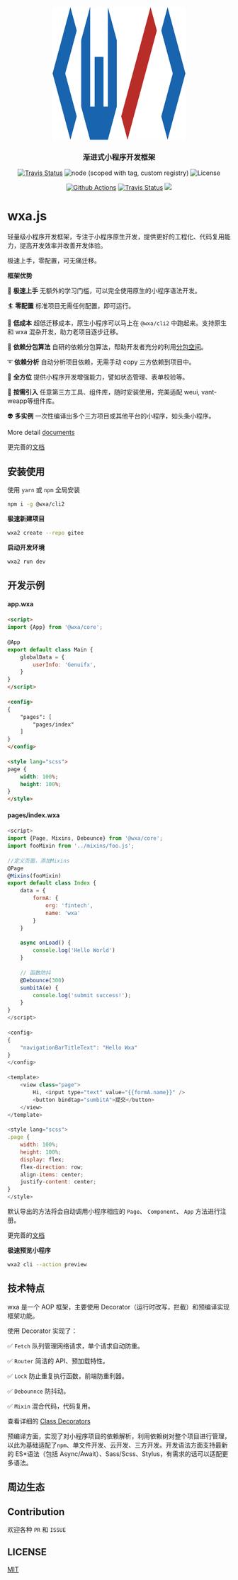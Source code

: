 <p align="center">
    <a href="https://webankfintech.github.io/wxa/">
        <img src="./docs/.vuepress/public/wxajs-color.svg" width="300" height="300" />
    </a>
</p>
<h3 align="center">
    渐进式小程序开发框架
</h3>
<p align="center">
    <a href="https://www.npmjs.com/package/@wxa/cli2"><img alt="Travis Status" src="https://img.shields.io/npm/v/@wxa/cli2.svg?label=NPM&color=brightGreen&style=flat-square&logo=npm"></a>
    <img alt="node (scoped with tag, custom registry)" src="https://img.shields.io/badge/Node-%3E%3D%208.15.0-brightgreen.svg?maxAge=2592000&style=flat-square&logo=node" />
    <img alt="License" src="https://img.shields.io/npm/l/@wxa/core.svg?color=brightGreen&style=flat-square&label=License" />
</p>
<p align="center">
    <a href="https://github.com/WeBankFinTech/wxa/actions"><img alt="Github Actions" src="https://github.com/WeBankFinTech/wxa/workflows/Jest%20&%20Codecov/badge.svg?branch=master&style=flat-square"></a>
    <a href="https://dev.azure.com/genuifx/wxa/_build?definitionId=1"><img alt="Travis Status" src="https://dev.azure.com/genuifx/wxa/_apis/build/status/wxajs.wxa?branchName=master"></a>
    <a href="https://codecov.io/gh/WeBankFinTech/wxa">
        <img src="https://codecov.io/gh/WeBankFinTech/wxa/branch/master/graph/badge.svg" />
    </a>
</p>

# wxa.js

轻量级小程序开发框架，专注于小程序原生开发，提供更好的工程化、代码复用能力，提高开发效率并改善开发体验。

极速上手，零配置，可无痛迁移。


**框架优势**

🖖 **极速上手** 无额外的学习门槛，可以完全使用原生的小程序语法开发。

:surfer: **零配置** 标准项目无需任何配置，即可运行。

:light_rail: **低成本** 超低迁移成本，原生小程序可以马上在 `@wxa/cli2` 中跑起来。支持原生和 wxa 混杂开发，助力老项目逐步迁移。

:rocket: **依赖分包算法** 自研的依赖分包算法，帮助开发者充分的利用[分包空间](https://developers.weixin.qq.com/miniprogram/dev/framework/subpackages/basic.html)。

:curly_loop: **依赖分析** 自动分析项目依赖，无需手动 copy 三方依赖到项目中。

:penguin: **全方位** 提供小程序开发增强能力，譬如状态管理、表单校验等。

🤖 **按需引入** 任意第三方工具、组件库，随时安装使用，完美适配 weui, vant-weapp等组件库。

:alien: **多实例** 一次性编译出多个三方项目或其他平台的小程序，如头条小程序。

More detail [documents](https://wxajs.gitee.io/wxa/)

更完善的[文档](https://wxajs.gitee.io/wxa/)


## 安装使用

使用 `yarn` 或 `npm` 全局安装

```bash
npm i -g @wxa/cli2
```

**极速新建项目**

```bash
wxa2 create --repo gitee
```

**启动开发环境**

```bash
wxa2 run dev
```

## 开发示例

#### app.wxa

```html
<script>
import {App} from '@wxa/core';

@App
export default class Main {
    globalData = {
        userInfo: 'Genuifx',
    }
}
</script>

<config>
{
    "pages": [
        "pages/index"
    ]
}
</config>

<style lang="scss">
page {
    width: 100%;
    height: 100%;
}
</style>

```

#### pages/index.wxa

```javascript
<script>
import {Page, Mixins, Debounce} from '@wxa/core';
import fooMixin from '../mixins/foo.js';

//定义页面，添加Mixins
@Page
@Mixins(fooMixin)
export default class Index {
    data = {
        formA: {
            org: 'fintech',
            name: 'wxa'
        }
    }

    async onLoad() {
        console.log('Hello World')    
    }

    // 函数防抖
    @Debounce(300)
    sumbitA(e) {
        console.log('submit success!');
    }
}
</script>

<config>
{
    "navigationBarTitleText": "Hello Wxa"
}
</config>

<template>
    <view class="page">
        Hi, <input type="text" value="{{formA.name}}" />
        <button bindtap="sumbitA">提交</button>
    </view>
</template>

<style lang="scss">
.page {
    width: 100%;
    height: 100%;
    display: flex;
    flex-direction: row;
    align-items: center;
    justify-content: center;
}
</style>
```

默认导出的方法将会自动调用小程序相应的 `Page`、 `Component`、 `App` 方法进行注册。

更完善的[文档](https://wxajs.gitee.io/wxa/)

**极速预览小程序**

```bash
wxa2 cli --action preview
```


## 技术特点

wxa 是一个 AOP 框架，主要使用 Decorator（运行时改写，拦截）和预编译实现框架功能。

使用 Decorator 实现了：

:white_check_mark: `Fetch` 队列管理网络请求，单个请求自动防重。

:white_check_mark: `Router` 简洁的 API、预加载特性。

:white_check_mark: `Lock` 防止重复执行函数，前端防重利器。

:white_check_mark: `Debounnce` 防抖动。

:white_check_mark: `Mixin` 混合代码，代码复用。

查看详细的 [Class Decorators](https://wxajs.gitee.io/wxa/core/API.html#decorators-%E7%B1%BB%E8%A3%85%E9%A5%B0%E5%99%A8)

预编译方面，实现了对小程序项目的依赖解析，利用依赖树对整个项目进行管理，以此为基础适配了`npm`、单文件开发、云开发、三方开发。开发语法方面支持最新的 ES\*语法（包括 Async/Await）、Sass/Scss、Stylus，有需求的话可以适配更多语法。


## 周边生态




## Contribution

欢迎各种 `PR` 和 `ISSUE`

## LICENSE

[MIT](./LICENSE)

